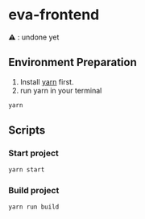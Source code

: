 # eva-frontend

:warning: : undone yet

## Environment Preparation

1. Install [yarn](https://www.yarnpkg.com/) first.
2. run yarn in your terminal

```bash
yarn
```

## Scripts

### Start project

```bash
yarn start
```

### Build project

```bash
yarn run build
```
